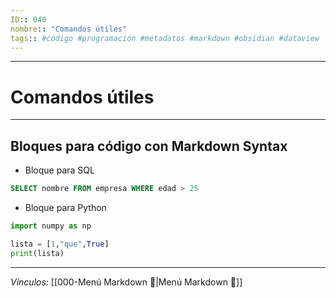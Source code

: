 ```yaml
---
ID:: 040
nombre:: "Comandos útiles"
tags:: #código #programación #metadatos #markdown #obsidian #dataview
---
```

___

# Comandos útiles
___

## Bloques para código con  Markdown Syntax

- Bloque para SQL
```sql
SELECT nombre FROM empresa WHERE edad > 25
```

- Bloque para Python

```python
import numpy as np

lista = [1,"que",True]
print(lista)
```



___

*Vínculos:*
[[000-Menú Markdown 📃|Menú Markdown 📃]] 